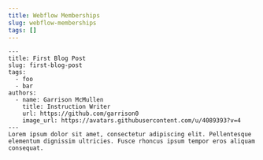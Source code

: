 ```yaml
---
title: Webflow Memberships
slug: webflow-memberships
tags: []
---
```

    ---
    title: First Blog Post
    slug: first-blog-post
    tags:
      - foo
      - bar
    authors:
      - name: Garrison McMullen
        title: Instruction Writer
        url: https://github.com/garrison0
        image_url: https://avatars.githubusercontent.com/u/4089393?v=4
    ---
    Lorem ipsum dolor sit amet, consectetur adipiscing elit. Pellentesque elementum dignissim ultricies. Fusce rhoncus ipsum tempor eros aliquam consequat.

